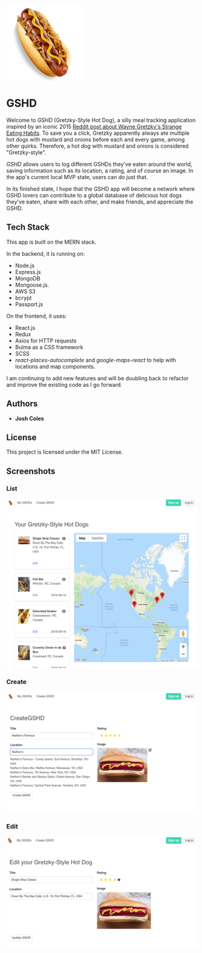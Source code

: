 ![Brand](./gshd/client/src/images/brand/gshd.png/ "Brand")

# GSHD

Welcome to *GSHD* (Gretzky-Style Hot Dog), a silly meal tracking application inspired by an iconic 2015 [Reddit post about Wayne Gretzky's Strange Eating Habits](https://www.reddit.com/r/hockey/comments/3e518u/wayne_gretzkys_strange_eating_habits/). To save you a click, Gretzky apparently always ate multiple hot dogs with mustard and onions before each and every game, among other quirks. Therefore, a hot dog with mustard and onions is considered "Gretzky-style".

*GSHD* allows users to log different GSHDs they've eaten around the world, saving information such as its location, a rating, and of course an image. In the app's current local MVP state, users can do just that. 

In its finished state, I hope that the GSHD app will become a network where GSHD lovers can contribute to a global database of delicious hot dogs they've eaten, share with each other, and make friends, and appreciate the GSHD. 

## Tech Stack

This app is built on the MERN stack. 

In the backend, it is running on:

* Node.js
* Express.js 
* MongoDB 
* Mongoose.js.
* AWS S3
* bcrypt
* Passport.js

On the frontend, it uses: 
 
* React.js
* Redux
* Axios for HTTP requests
* Bulma as a CSS framework
* SCSS
* *react-places-autocomplete* and *google-maps-react* to help with locations and map components. 

I am continuing to add new features and will be doubling back to refactor and improve the existing code as I go forward. 

## Authors

* **Josh Coles**

## License

This project is licensed under the MIT License.

## Screenshots

### List
![List](./gshd/client/src/images/screenshots/list-screenshot.png/ "List")

### Create
![Create](./gshd/client/src/images/screenshots/create-screenshot.png/ "Create")

### Edit
![Edit](./gshd/client/src/images/screenshots/edit-screenshot.png/ "Edit")